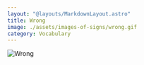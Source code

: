 ```yaml
---
layout: "@layouts/MarkdownLayout.astro"
title: Wrong
image: ./assets/images-of-signs/wrong.gif
category: Vocabulary
---
```


![Wrong](@signs/wrong.gif)
